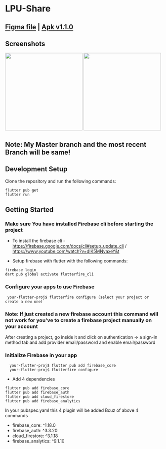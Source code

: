 # LPU-Share
## [Figma file](https://www.figma.com/file/7EvofGuPDALrrI21YsKRb8/LPU---Share)  |  [Apk v1.1.0](https://github.com/nitin-787/mynotes/releases/tag/v1.1.0)
## Screenshots
<img src="https://user-images.githubusercontent.com/76255199/188944364-7727988b-5181-4c45-9e7c-52ab661e2542.jpg" width=250>          <img src="https://user-images.githubusercontent.com/76255199/189186470-aedffd96-ab43-4e89-b8c0-6196ca9e86b8.jpg" width=250> 


## Note: My Master branch and the most recent Branch will be same!

## Development Setup
Clone the repository and run the following commands:
```
flutter pub get
flutter run
```

## Getting Started

### Make sure You have installed Firebase cli before starting the project
 * To install the firebase cli -  https://firebase.google.com/docs/cli#setup_update_cli / https://www.youtube.com/watch?v=dIK5MNvaxeY&t
 
 * Setup firebase with flutter with the following commands:
 ```
 firebase login
 dart pub global activate flutterfire_cli
 ```
 ### Configure your apps to use Firebase
```
 your-flutter-proj$ flutterfire configure (select your project or create a new one)
 ```
 
  ### Note: If just created a new firebase account this command will not work for you've to create a firebase project manually on your account
  After creating a project, go inside it and click on authentication -> a sign-in method tab and add provider email/password and enable email/password
  
  ### Initialize Firebase in your app
```
  your-flutter-proj$ flutter pub add firebase_core
  your-flutter-proj$ flutterfire configure
```  
  
  * Add 4 dependencies
  ```
  flutter pub add firebase_core
  flutter pub add firebase_auth
  flutter pub add cloud_firestore
  flutter pub add firebase_analytics
  ```
  
  In your pubspec.yaml this 4 plugin will be added Bcuz of above 4 commands
  
  * firebase_core: ^1.18.0
  * firebase_auth: ^3.3.20
  * cloud_firestore: ^3.1.18
  * firebase_analytics: ^9.1.10
